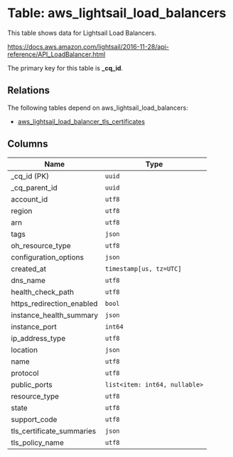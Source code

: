# Table: aws_lightsail_load_balancers

This table shows data for Lightsail Load Balancers.

https://docs.aws.amazon.com/lightsail/2016-11-28/api-reference/API_LoadBalancer.html

The primary key for this table is **_cq_id**.

## Relations

The following tables depend on aws_lightsail_load_balancers:
  - [aws_lightsail_load_balancer_tls_certificates](aws_lightsail_load_balancer_tls_certificates.md)

## Columns

| Name          | Type          |
| ------------- | ------------- |
|_cq_id (PK)|`uuid`|
|_cq_parent_id|`uuid`|
|account_id|`utf8`|
|region|`utf8`|
|arn|`utf8`|
|tags|`json`|
|oh_resource_type|`utf8`|
|configuration_options|`json`|
|created_at|`timestamp[us, tz=UTC]`|
|dns_name|`utf8`|
|health_check_path|`utf8`|
|https_redirection_enabled|`bool`|
|instance_health_summary|`json`|
|instance_port|`int64`|
|ip_address_type|`utf8`|
|location|`json`|
|name|`utf8`|
|protocol|`utf8`|
|public_ports|`list<item: int64, nullable>`|
|resource_type|`utf8`|
|state|`utf8`|
|support_code|`utf8`|
|tls_certificate_summaries|`json`|
|tls_policy_name|`utf8`|
